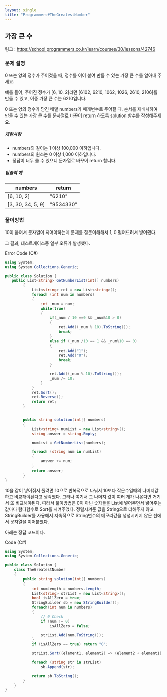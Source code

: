 ```yaml
---
layout: single
title: "Programmers#TheGreatestNumber"
---
```


## 가장 큰 수

링크 : https://school.programmers.co.kr/learn/courses/30/lessons/42746



### **문제 설명**

0 또는 양의 정수가 주어졌을 때, 정수를 이어 붙여 만들 수 있는 가장 큰 수를 알아내 주세요.

예를 들어, 주어진 정수가 [6, 10, 2]라면 [6102, 6210, 1062, 1026, 2610, 2106]를 만들 수 있고, 이중 가장 큰 수는 6210입니다.

0 또는 양의 정수가 담긴 배열 numbers가 매개변수로 주어질 때, 순서를 재배치하여 만들 수 있는 가장 큰 수를 문자열로 바꾸어 return 하도록 solution 함수를 작성해주세요.

##### **제한사항**

- numbers의 길이는 1 이상 100,000 이하입니다.
- numbers의 원소는 0 이상 1,000 이하입니다.
- 정답이 너무 클 수 있으니 문자열로 바꾸어 return 합니다.


##### 입출력 예

| numbers           | return    |
| ----------------- | --------- |
| [6, 10, 2]        | "6210"    |
| [3, 30, 34, 5, 9] | "9534330" |





### 풀이방법

10이 붙어서 문자열이 되어야하는데 문제를 잘못이해해서  1, 0 떨어뜨려서 넣어줬다.

그 결과,  테스트케이스중 일부 오류가 발생했다.

Error Code (C#)

```c#
using System;
using System.Collections.Generic;

public class Solution {
   public List<string> GetNumberList(int[] numbers)
        {
            List<string> ret = new List<string>();
            foreach (int num in numbers)
            {
                int _num = num;
                while(true)
                {
                    if(_num / 10 ==0 && _num%10 > 0)
                    {
                        ret.Add((_num % 10).ToString());
                        break;
                    }
                    else if (_num /10 == 1 && _num%10 == 0)
                    {
                        ret.Add("1");
                        ret.Add("0");
                        break;
                    }

                    ret.Add((_num % 10).ToString());
                    _num /= 10;
                }
            }
            ret.Sort();
            ret.Reverse();
            return ret;
        }


        public string solution(int[] numbers)
        {
            List<string> numList = new List<string>();
            string answer = string.Empty;

            numList = GetNumberList(numbers);

            foreach (string num in numList)
            {
                answer += num;
            }
            return answer;
        }
}
```





10을 같이 넣어줘서 풀려면 10으로 반복적으로 나눠서 10보다 작은수일때의 나머지값하고 비교해야된다고 생각했다. 그러나 여기서 그 나머지 값이 여러 개가 나온다면 거기서 또 비교해야된다.
따라서 풀이방법은 0이 아닌 숫자들을 List에 넣어주면서 넣어주는 값마다 람다함수로 Sort를 시켜주었다.  정렬시켜준 값을 String으로 더해주지 않고 StringBuilder를 사용해서 지속적으로 String변수의 메모리값을 생성시키지 않은 선에서 문자열을 이어붙였다.

아래는 정답 코드이다.



Code (C#)

```c#
using System;
using System.Collections.Generic;

public class Solution {
    class TheGreatestNumber
    {        
        public string solution(int[] numbers)
        {            
            int numLength = numbers.Length;
            List<string> strList = new List<string>();
            bool isAllZero = true;
            StringBuilder sb = new StringBuilder();
            foreach(int num in numbers)
            {
                // 0 Check
                if (num != 0)
                    isAllZero = false;

                strList.Add(num.ToString());
            }
            if (isAllZero == true) return "0";

            strList.Sort((element1, element2) => (element2 + element1).CompareTo(element1 + element2));

            foreach (string str in strList)
                sb.Append(str);

            return sb.ToString();
        }
    }
}
```

